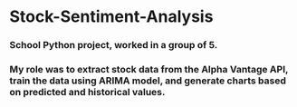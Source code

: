 # Stock-Sentiment-Analysis
### School Python project, worked in a group of 5.
### My role was to extract stock data from the Alpha Vantage API, train the data using ARIMA model, and generate charts based on predicted and historical values.
